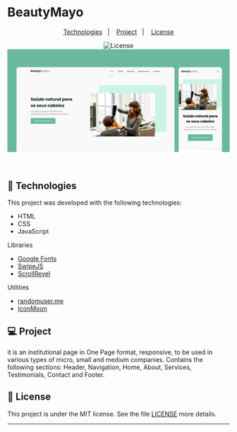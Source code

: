 # BeautyMayo
<p align="center">
  <a href="#-technologies">Technologies</a>&nbsp;&nbsp;&nbsp;|&nbsp;&nbsp;&nbsp;
  <a href="#-project">Project</a>&nbsp;&nbsp;&nbsp;|&nbsp;&nbsp;&nbsp;
  <a href="#-license">License</a>
</p>

<p align="center">
  <img alt="License" src="https://img.shields.io/static/v1?label=license&message=MIT&color=49AA26&labelColor=000000">
  <b></b> 
  <img src="https://github.com/henry-jessica/assets-/blob/main/preview.png" alt="responsive!" />
</p>

<br>

<!--
<p align="center">
  <img alt=" " src=" " width="100%">
</p>  -->

## 🚀 Technologies

This project was developed with the following technologies:

- HTML
- CSS
- JavaScript

Libraries

- [Google Fonts](https://fonts.google.com/)
- [SwipeJS](https://github.com/nolimits4web/Swiper)
- [ScrollRevel](https://scrollrevealjs.org)

Utilities

- [randomuser.me](https://randomuser.me/photos)
- [IconMoon](https://icomoon.io/app/#/select)

## 💻 Project

it is an institutional page in One Page format, responsive, to be used in various types of micro, small and medium companies. Contains the following sections: Header, Navigation, Home, About, Services, Testimonials, Contact and Footer. 


## 📝 License

This project is under the MIT license. See the file [LICENSE](.github/LICENSE.md) more details.

---
